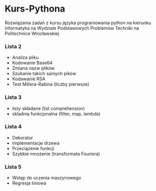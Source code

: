 # Kurs-Pythona
Rozwiązania zadań z kursu języka programowania python na kierunku informatyka na Wydziale Podstawowych Problemów Techniki na Politechnice Wrocławskiej

### Lista 2
- Analiza pliku
- Kodowanie Base64
- Zmiana nazw plików
- Szukanie takich samych pików
- Kodawanie RSA
- Test Millera-Rabina (liczby pierwsze)

### Lista 3
- listy składane (list comprehension)
- skladnia funkcjonalna (filter, map, lambda)

### Lista 4
- Dekorator
- Implementacje drzewa
- Przeciążenie funkcji
- Szybkie mnożenie (transformata Fouriera)

### Lista 5
- Wstęp do uczenia maszynowego
- Regresja liniowa
